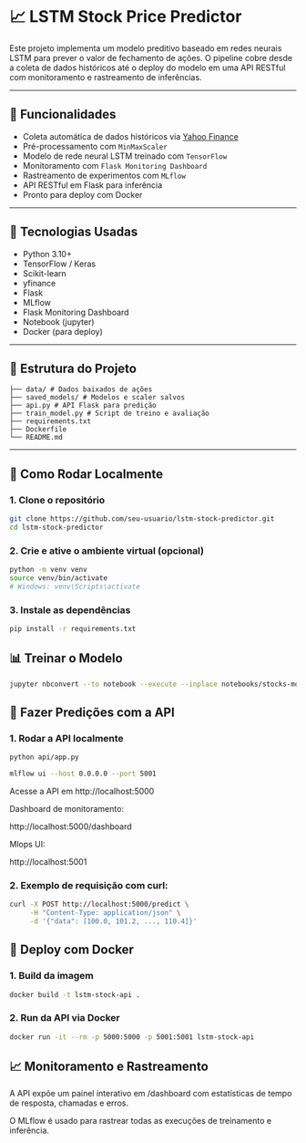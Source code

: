 # 📈 LSTM Stock Price Predictor

Este projeto implementa um modelo preditivo baseado em redes neurais LSTM para prever o valor de fechamento de ações. O pipeline cobre desde a coleta de dados históricos até o deploy do modelo em uma API RESTful com monitoramento e rastreamento de inferências.

---

## 📌 Funcionalidades

- Coleta automática de dados históricos via [Yahoo Finance](https://finance.yahoo.com/)
- Pré-processamento com `MinMaxScaler`
- Modelo de rede neural LSTM treinado com `TensorFlow`
- Monitoramento com `Flask Monitoring Dashboard`
- Rastreamento de experimentos com `MLflow`
- API RESTful em Flask para inferência
- Pronto para deploy com Docker

---

## 🧠 Tecnologias Usadas

- Python 3.10+
- TensorFlow / Keras
- Scikit-learn
- yfinance
- Flask
- MLflow
- Flask Monitoring Dashboard
- Notebook (jupyter)
- Docker (para deploy)

---

## 📁 Estrutura do Projeto

```plaintext
├── data/ # Dados baixados de ações
├── saved_models/ # Modelos e scaler salvos
├── api.py # API Flask para predição
├── train_model.py # Script de treino e avaliação
├── requirements.txt
├── Dockerfile
└── README.md
```

---

## 🚀 Como Rodar Localmente

### 1. Clone o repositório

```bash
git clone https://github.com/seu-usuario/lstm-stock-predictor.git
cd lstm-stock-predictor
```

### 2. Crie e ative o ambiente virtual (opcional)

```bash
python -m venv venv
source venv/bin/activate 
# Windows: venv\Scripts\activate
```
### 3. Instale as dependências

```bash
pip install -r requirements.txt
```
## 📊 Treinar o Modelo

```bash
jupyter nbconvert --to notebook --execute --inplace notebooks/stocks-model-training.ipynb
```
## 🔁 Fazer Predições com a API

### 1. Rodar a API localmente

```bash
python api/app.py

mlflow ui --host 0.0.0.0 --port 5001
```
Acesse a API em http://localhost:5000

Dashboard de monitoramento:

http://localhost:5000/dashboard

Mlops UI:

http://localhost:5001

### 2. Exemplo de requisição com curl:

```bash
curl -X POST http://localhost:5000/predict \
     -H "Content-Type: application/json" \
     -d '{"data": [100.0, 101.2, ..., 110.4]}'
```
## 🐳 Deploy com Docker

### 1. Build da imagem

```bash
docker build -t lstm-stock-api .
```
### 2. Run da API via Docker

```bash
docker run -it --rm -p 5000:5000 -p 5001:5001 lstm-stock-api
```

## 📈 Monitoramento e Rastreamento

A API expõe um painel interativo em /dashboard com estatísticas de tempo de resposta, chamadas e erros.

O MLflow é usado para rastrear todas as execuções de treinamento e inferência.